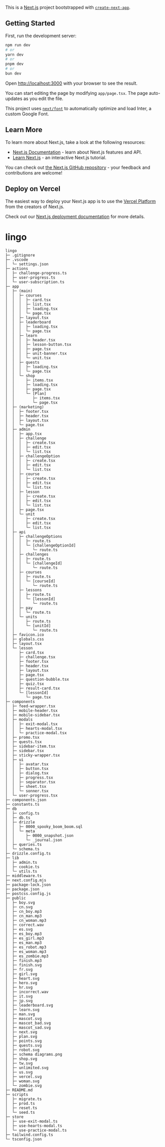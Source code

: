 This is a [Next.js](https://nextjs.org/) project bootstrapped with [`create-next-app`](https://github.com/vercel/next.js/tree/canary/packages/create-next-app).

## Getting Started

First, run the development server:

```bash
npm run dev
# or
yarn dev
# or
pnpm dev
# or
bun dev
```

Open [http://localhost:3000](http://localhost:3000) with your browser to see the result.

You can start editing the page by modifying `app/page.tsx`. The page auto-updates as you edit the file.

This project uses [`next/font`](https://nextjs.org/docs/basic-features/font-optimization) to automatically optimize and load Inter, a custom Google Font.

## Learn More

To learn more about Next.js, take a look at the following resources:

- [Next.js Documentation](https://nextjs.org/docs) - learn about Next.js features and API.
- [Learn Next.js](https://nextjs.org/learn) - an interactive Next.js tutorial.

You can check out [the Next.js GitHub repository](https://github.com/vercel/next.js/) - your feedback and contributions are welcome!

## Deploy on Vercel

The easiest way to deploy your Next.js app is to use the [Vercel Platform](https://vercel.com/new?utm_medium=default-template&filter=next.js&utm_source=create-next-app&utm_campaign=create-next-app-readme) from the creators of Next.js.

Check out our [Next.js deployment documentation](https://nextjs.org/docs/deployment) for more details.
# lingo

```
lingo
├─ .gitignore
├─ .vscode
│  └─ settings.json
├─ actions
│  ├─ challenge-progress.ts
│  ├─ user-progress.ts
│  └─ user-subscription.ts
├─ app
│  ├─ (main)
│  │  ├─ courses
│  │  │  ├─ card.tsx
│  │  │  ├─ list.tsx
│  │  │  ├─ loading.tsx
│  │  │  └─ page.tsx
│  │  ├─ layout.tsx
│  │  ├─ leaderboard
│  │  │  ├─ loading.tsx
│  │  │  └─ page.tsx
│  │  ├─ learn
│  │  │  ├─ header.tsx
│  │  │  ├─ lesson-button.tsx
│  │  │  ├─ page.tsx
│  │  │  ├─ unit-banner.tsx
│  │  │  └─ unit.tsx
│  │  ├─ quests
│  │  │  ├─ loading.tsx
│  │  │  └─ page.tsx
│  │  └─ shop
│  │     ├─ items.tsx
│  │     ├─ loading.tsx
│  │     ├─ page.tsx
│  │     └─ [Plan]
│  │        ├─ items.tsx
│  │        └─ page.tsx
│  ├─ (marketing)
│  │  ├─ footer.tsx
│  │  ├─ header.tsx
│  │  ├─ layout.tsx
│  │  └─ page.tsx
│  ├─ admin
│  │  ├─ app.tsx
│  │  ├─ challenge
│  │  │  ├─ create.tsx
│  │  │  ├─ edit.tsx
│  │  │  └─ list.tsx
│  │  ├─ challengeOption
│  │  │  ├─ create.tsx
│  │  │  ├─ edit.tsx
│  │  │  └─ list.tsx
│  │  ├─ course
│  │  │  ├─ create.tsx
│  │  │  ├─ edit.tsx
│  │  │  └─ list.tsx
│  │  ├─ lesson
│  │  │  ├─ create.tsx
│  │  │  ├─ edit.tsx
│  │  │  └─ list.tsx
│  │  ├─ page.tsx
│  │  └─ unit
│  │     ├─ create.tsx
│  │     ├─ edit.tsx
│  │     └─ list.tsx
│  ├─ api
│  │  ├─ challengeOptions
│  │  │  ├─ route.ts
│  │  │  └─ [challengeOptionId]
│  │  │     └─ route.ts
│  │  ├─ challenges
│  │  │  ├─ route.ts
│  │  │  └─ [challengeId]
│  │  │     └─ route.ts
│  │  ├─ courses
│  │  │  ├─ route.ts
│  │  │  └─ [courseId]
│  │  │     └─ route.ts
│  │  ├─ lessons
│  │  │  ├─ route.ts
│  │  │  └─ [lessonId]
│  │  │     └─ route.ts
│  │  ├─ pay
│  │  │  └─ route.ts
│  │  └─ units
│  │     ├─ route.ts
│  │     └─ [unitId]
│  │        └─ route.ts
│  ├─ favicon.ico
│  ├─ globals.css
│  ├─ layout.tsx
│  └─ lesson
│     ├─ card.tsx
│     ├─ challenge.tsx
│     ├─ footer.tsx
│     ├─ header.tsx
│     ├─ layout.tsx
│     ├─ page.tsx
│     ├─ question-bubble.tsx
│     ├─ quiz.tsx
│     ├─ result-card.tsx
│     └─ [lessonId]
│        └─ page.tsx
├─ components
│  ├─ feed-wrapper.tsx
│  ├─ mobile-header.tsx
│  ├─ mobile-sidebar.tsx
│  ├─ modals
│  │  ├─ exit-modal.tsx
│  │  ├─ hearts-modal.tsx
│  │  └─ practice-modal.tsx
│  ├─ promo.tsx
│  ├─ quests.tsx
│  ├─ sidebar-item.tsx
│  ├─ sidebar.tsx
│  ├─ sticky-wrapper.tsx
│  ├─ ui
│  │  ├─ avatar.tsx
│  │  ├─ button.tsx
│  │  ├─ dialog.tsx
│  │  ├─ progress.tsx
│  │  ├─ separator.tsx
│  │  ├─ sheet.tsx
│  │  └─ sonner.tsx
│  └─ user-progress.tsx
├─ components.json
├─ constants.ts
├─ db
│  ├─ config.ts
│  ├─ db.ts
│  ├─ drizzle
│  │  ├─ 0000_spooky_boom_boom.sql
│  │  └─ meta
│  │     ├─ 0000_snapshot.json
│  │     └─ _journal.json
│  ├─ queries.ts
│  └─ schema.ts
├─ drizzle.config.ts
├─ lib
│  ├─ admin.ts
│  ├─ cookie.ts
│  └─ utils.ts
├─ middleware.ts
├─ next.config.mjs
├─ package-lock.json
├─ package.json
├─ postcss.config.js
├─ public
│  ├─ boy.svg
│  ├─ cn.svg
│  ├─ cn_boy.mp3
│  ├─ cn_man.mp3
│  ├─ cn_woman.mp3
│  ├─ correct.wav
│  ├─ es.svg
│  ├─ es_boy.mp3
│  ├─ es_girl.mp3
│  ├─ es_man.mp3
│  ├─ es_robot.mp3
│  ├─ es_woman.mp3
│  ├─ es_zombie.mp3
│  ├─ finish.mp3
│  ├─ finish.svg
│  ├─ fr.svg
│  ├─ girl.svg
│  ├─ heart.svg
│  ├─ hero.svg
│  ├─ hr.svg
│  ├─ incorrect.wav
│  ├─ it.svg
│  ├─ jp.svg
│  ├─ leaderboard.svg
│  ├─ learn.svg
│  ├─ man.svg
│  ├─ mascot.svg
│  ├─ mascot_bad.svg
│  ├─ mascot_sad.svg
│  ├─ next.svg
│  ├─ plan.svg
│  ├─ points.svg
│  ├─ quests.svg
│  ├─ robot.svg
│  ├─ schema diagrams.png
│  ├─ shop.svg
│  ├─ tw.svg
│  ├─ unlimited.svg
│  ├─ us.svg
│  ├─ vercel.svg
│  ├─ woman.svg
│  └─ zombie.svg
├─ README.md
├─ scripts
│  ├─ migrate.ts
│  ├─ prod.ts
│  ├─ reset.ts
│  └─ seed.ts
├─ store
│  ├─ use-exit-modal.ts
│  ├─ use-hearts-modal.ts
│  └─ use-practice-modal.ts
├─ tailwind.config.ts
└─ tsconfig.json

```